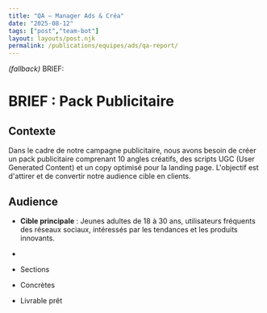 ```yaml
---
title: "QA — Manager Ads & Créa"
date: "2025-08-12"
tags: ["post","team-bot"]
layout: layouts/post.njk
permalink: /publications/equipes/ads/qa-report/
---
```

*(fallback)* BRIEF:
# BRIEF : Pack Publicitaire

## Contexte
Dans le cadre de notre campagne publicitaire, nous avons besoin de créer un pack publicitaire comprenant 10 angles créatifs, des scripts UGC (User Generated Content) et un copy optimisé pour la landing page. L'objectif est d'attirer et de convertir notre audience cible en clients.

## Audience
- **Cible principale** : Jeunes adultes de 18 à 30 ans, utilisateurs fréquents des réseaux sociaux, intéressés par les tendances et les produits innovants.
-

- Sections
- Concrètes
- Livrable prêt